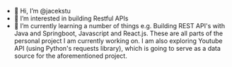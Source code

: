 - 👋 Hi, I’m @jacekstu
- 👀 I’m interested in building Restful APIs
- 🌱 I’m currently learning a number of things e.g. Building REST API's with Java and Springboot, Javascript and React.js. 
     These are all parts of the personal project I am currently working on. I am also exploring Youtube API (using Python's requests library), which is going to serve
     as a data source for the aforementioned project.

<!---
jacekstu/jacekstu is a ✨ special ✨ repository because its `README.md` (this file) appears on your GitHub profile.
You can click the Preview link to take a look at your changes.
--->
